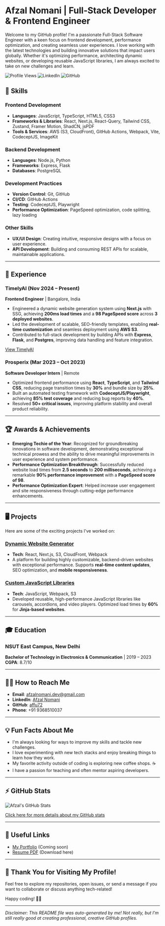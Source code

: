 # Afzal Nomani | Full-Stack Developer & Frontend Engineer

Welcome to my GitHub profile! I'm a passionate Full-Stack Software Engineer with a keen focus on frontend development, performance optimization, and creating seamless user experiences. I love working with the latest technologies and building innovative solutions that impact users globally. Whether it's optimizing performance, architecting dynamic websites, or developing reusable JavaScript libraries, I am always excited to take on new challenges and learn.

![Profile Views](https://img.shields.io/badge/Profile%20Views-100k+-blue)
![LinkedIn](https://img.shields.io/badge/LinkedIn-Afzal%20Nomani-blue?style=flat-square&logo=linkedin)
![GitHub](https://img.shields.io/badge/GitHub-affu72-blue?style=flat-square&logo=github)

## 🔧 Skills

### Frontend Development
- **Languages**: JavaScript, TypeScript, HTML5, CSS3
- **Frameworks & Libraries**: React, Next.js, React-Query, Tailwind CSS, Zustand, Framer Motion, ShadCN, jsPDF
- **Tools & Services**: AWS (S3, CloudFront), GitHub Actions, Webpack, Vite, CodeceptJS, ImageKit

### Backend Development
- **Languages**: Node.js, Python
- **Frameworks**: Express, Flask
- **Databases**: PostgreSQL

### Development Practices
- **Version Control**: Git, GitHub
- **CI/CD**: GitHub Actions
- **Testing**: CodeceptJS, Playwright
- **Performance Optimization**: PageSpeed optimization, code splitting, lazy loading

### Other Skills
- **UX/UI Design**: Creating intuitive, responsive designs with a focus on user experience.
- **API Development**: Building and consuming REST APIs for scalable, maintainable applications.

---

## 🚀 Experience

### TimelyAI (Nov 2024 – Present)
**Frontend Engineer** | Bangalore, India  
- Engineered a dynamic website generation system using **Next.js** with SSG, achieving **200ms load times** and a **98 PageSpeed score** across **3 deployed websites**.
- Led the development of scalable, SEO-friendly templates, enabling **real-time customization** and seamless deployment using **AWS S3**.
- Contributed to full-stack development by building APIs with **Express**, **Flask**, and **Postgres**, improving data handling and feature integration.

[View TimelyAI](https://chrone.biz)

### Prosperix (Mar 2023 – Oct 2023)
**Software Developer Intern** | Remote  
- Optimized frontend performance using **React**, **TypeScript**, and **Tailwind CSS**, reducing page transition times by **30%** and bundle size by **25%**.
- Built an automated testing framework with **CodeceptJS/Playwright**, achieving **85% test coverage** and reducing bug reports by **40%**.
- Resolved **50+ critical issues**, improving platform stability and overall product reliability.

---

## 🏆 Awards & Achievements

- **Emerging Techie of the Year**: Recognized for groundbreaking innovations in software development, demonstrating exceptional technical prowess and the ability to drive meaningful improvements in user experience and system performance.
- **Performance Optimization Breakthrough**: Successfully reduced website load times from **2.5 seconds** to **200 milliseconds**, achieving a remarkable **90% performance improvement** with a **PageSpeed score of 98**.
- **Performance Optimization Expert**: Helped increase user engagement and site responsiveness through cutting-edge performance enhancements.

---

## 🖥 Projects

Here are some of the exciting projects I've worked on:

### [Dynamic Website Generator](https://github.com/affu72/dynamic-website-generator)
- **Tech**: React, Next.js, S3, CloudFront, Webpack
- A platform for building highly customizable, backend-driven websites with exceptional performance. Supports **real-time content updates**, SEO optimization, and **mobile responsiveness**.

### [Custom JavaScript Libraries](https://github.com/affu72/js-libraries)
- **Tech**: JavaScript, Webpack, S3
- Developed reusable, high-performance JavaScript libraries like carousels, accordions, and video players. Optimized load times by **60%** for **Jinja-based websites**.

---

## 🎓 Education

### NSUT East Campus, New Delhi
**Bachelor of Technology in Electronics & Communication** | 2019 – 2023  
**CGPA**: 8.7/10

---

## 🧑‍💻 How to Reach Me

- **Email**: [afzalnomani.dev@gmail.com](mailto:afzalnomani.dev@gmail.com)
- **LinkedIn**: [Afzal Nomani](https://linkedin.com/in/afzal-nomani-866a18121)
- **GitHub**: [affu72](https://github.com/affu72)
- **Phone**: +91 9368510037

---

## 💡 Fun Facts About Me
- I'm always looking for ways to improve my skills and tackle new challenges.
- I love experimenting with new tech stacks and enjoy breaking things to learn how they work.
- My favorite activity outside of coding is exploring new coffee shops. ☕
- I have a passion for teaching and often mentor aspiring developers.

---

## ⚡ GitHub Stats

![Afzal's GitHub Stats](https://github-readme-stats.vercel.app/api?username=affu72&show_icons=true&count_private=true&hide_title=true&hide=prs)

[Click here for more details about my GitHub stats](https://github.com/affu72)

---

## 🔗 Useful Links

- [My Portfolio](https://yourportfolio.com) (Coming soon)
- [Resume PDF](https://yourresume.com/resume.pdf) (Download here)

---

## 📣 Thank You for Visiting My Profile!

Feel free to explore my repositories, open issues, or send a message if you want to collaborate or discuss anything tech-related!

Happy coding! 👨‍💻

---

*Disclaimer: This README file was auto-generated by me! Not really, but I’m still really good at creating professional, creative GitHub profiles.*
